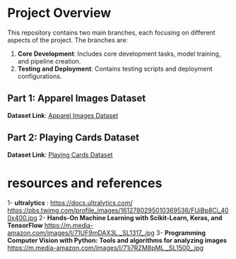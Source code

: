 
# Project Overview

This repository contains two main branches, each focusing on different aspects of the project. The branches are:

1. **Core Development**: Includes core development tasks, model training, and pipeline creation.
2. **Testing and Deployment**: Contains testing scripts and deployment configurations.

## Part 1: Apparel Images Dataset

**Dataset Link**: [Apparel Images Dataset](#)


## Part 2: Playing Cards Dataset

**Dataset Link**: [Playing Cards Dataset](#)

# resources and references
1- **ultralytics** : https://docs.ultralytics.com/ https://pbs.twimg.com/profile_images/1612780295010369536/FUiBp8Ci_400x400.jpg
2- **Hands-On Machine Learning with Scikit-Learn, Keras, and TensorFlow**  https://m.media-amazon.com/images/I/71UF9mDAX3L._SL1317_.jpg
3- **Programming Computer Vision with Python: Tools and algorithms for analyzing images**  https://m.media-amazon.com/images/I/71i7RZM8pML._SL1500_.jpg




